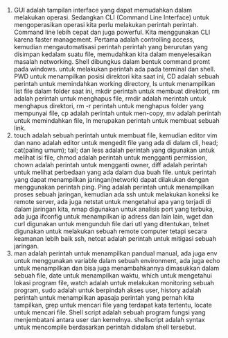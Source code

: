 1. GUI adalah tampilan interface yang dapat memudahkan dalam melakukan operasi. Sedangkan CLI (Command Line Interface) untuk mengoperasikan operasi kita perlu melakukan perintah perintah. Command line lebih cepat dan juga powerful. Kita menggunakan CLI karena faster management. Pertama adalah controlling access, kemudian mengautomatisasi perintah perintah yang berurutan yang disimpan kedalam suatu file, memudahkan kita dalam menyelesaikan masalah networking. Shell dibungkus dalam bentuk command promt pada windows. untuk melakukan perintah ada pada terminal dan shell. PWD untuk menampilkan posisi direktori kita saat ini, CD adalah sebuah perintah untuk memindahkan working directory, ls untuk menampilkan list file dalam folder saat ini, mkdir perintah untuk membuat direktori, rm adalah perintah untuk menghapus file, rmdir adalah merintah untuk menghapus direktori, rm -r perintah untuk menghapus folder yang mempunyai file, cp adalah perintah untuk men-copy, mv adalah perintah untuk memindahkan file, ln merupakan perintah untuk membuat sebuah link.
2. touch adalah sebuah perintah untuk membuat file, kemudian editor vim dan nano adalah editor untuk mengedit file yang ada di dalam cli, head; cat(paling umum); tail; dan less adalah perintah yang digunakan untuk melihat isi file, chmod adalah perintah untuk mengganti permission, chown adalah perintah untuk mengganti owner, diff adalah perintah untuk melihat perbedaan yang ada dalam dua buah file. untuk perintah yang dapat menampilkan jaringan(network) dapat dilakukan dengan menggunakan perintah ping. Ping adalah perintah untuk menampilkan proses sebuah jaringan, kemudian ada ssh untuk melakukan koneksi ke remote server, ada juga netstat untuk mengetahui apa yang terjadi di dalam jaringan kita, nmap digunakan untuk analisis port yang terbuka, ada juga ifconfig untuk menampilkan ip adress dan lain lain, wget dan curl digunakan untuk mengunduh file dari utl yang ditentukan, telnet digunakan untuk melakukan sebuah remote computer tetapi secara keamanan lebih baik ssh, netcat adalah perintah untuk mitigasi sebuah jaringan.
3. man adalah perintah untuk menampilkan pandual manual, ada juga env untuk menggunakan variable dalam sebuah environment, ada juga echo untuk menampilkan dan bisa juga menambahkannya dimasukkan dalam sebuah file, date untuk menampilkan waktu, which untuk mengetahui lokasi program file, watch adalah untuk melakukan monitoring sebuah program, sudo adalah untuk berpindah akses user, history adalah perintah untuk menampilkan apasaja perintah yang pernah kita tampilkan, grep untuk mencari file yang terdapat kata tertentu, locate untuk mencari file. Shell script adalah sebuah program fungsi yang menjembatani antara user dan kernelnya. shellscript adalah syntax untuk mencompile berdasarkan perintah didalam shell tersebut.